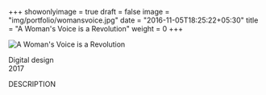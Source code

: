 +++
showonlyimage = true
draft = false
image = "img/portfolio/womansvoice.jpg"
date = "2016-11-05T18:25:22+05:30"
title = "A Woman's Voice is a Revolution"
weight = 0
+++

<!--more-->

![A Woman's Voice is a Revolution][1]

Digital design\
2017

DESCRIPTION

[1]: /img/portfolio/womansvoice.jpg